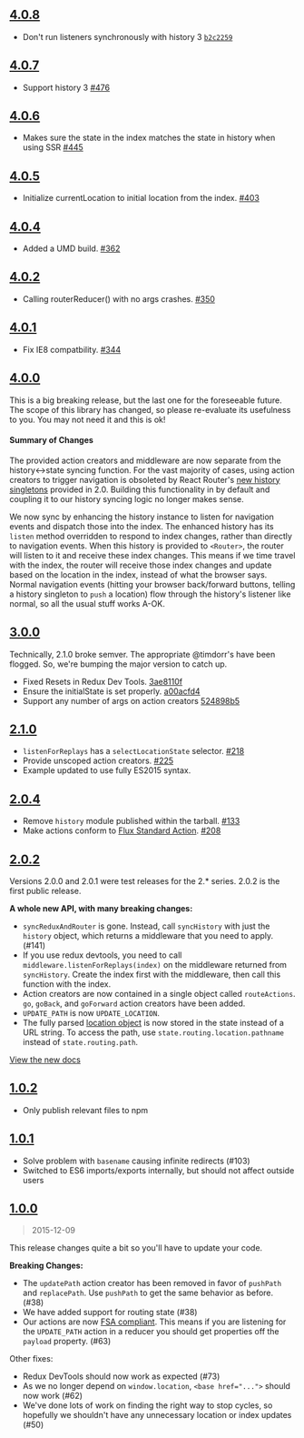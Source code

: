 ## [4.0.8](https://github.com/reactjs/react-router-redux/compare/v4.0.7...v4.0.8)

- Don't run listeners synchronously with history 3 [`b2c2259`](https://github.com/reactjs/react-router-redux/commit/b2c2259c189cafad3e6e68eac7729e74f2bd56a9)

## [4.0.7](https://github.com/reactjs/react-router-redux/compare/v4.0.6...v4.0.7)

- Support history 3 [#476](https://github.com/reactjs/react-router-redux/pull/476)

## [4.0.6](https://github.com/reactjs/react-router-redux/compare/v4.0.5...v4.0.6)

- Makes sure the state in the index matches the state in history when using SSR [#445](https://github.com/reactjs/react-router-redux/pull/445)

## [4.0.5](https://github.com/reactjs/react-router-redux/compare/v4.0.4...v4.0.5)

- Initialize currentLocation to initial location from the index. [#403](https://github.com/reactjs/react-router-redux/pull/403)

## [4.0.4](https://github.com/reactjs/react-router-redux/compare/v4.0.2...v4.0.4)

- Added a UMD build. [#362](https://github.com/reactjs/react-router-redux/pull/362)

## [4.0.2](https://github.com/reactjs/react-router-redux/compare/v4.0.1...v4.0.2)

- Calling routerReducer() with no args crashes. [#350](https://github.com/reactjs/react-router-redux/pull/350)

## [4.0.1](https://github.com/reactjs/react-router-redux/compare/v4.0.0...v4.0.1)

- Fix IE8 compatbility. [#344](https://github.com/reactjs/react-router-redux/pull/344)

## [4.0.0](https://github.com/reactjs/react-router-redux/compare/3.0.0...v4.0.0)

This is a big breaking release, but the last one for the foreseeable future. The scope of this library has changed, so please re-evaluate its usefulness to you. You may not need it and this is ok!

#### Summary of Changes

The provided action creators and middleware are now separate from the history<->state syncing function. For the vast majority of cases, using action creators to trigger navigation is obsoleted by React Router's [new history singletons](https://github.com/reactjs/react-router/blob/master/upgrade-guides/v2.0.0.md#history-singletons-provided) provided in 2.0. Building this functionality in by default and coupling it to our history syncing logic no longer makes sense.

We now sync by enhancing the history instance to listen for navigation events and dispatch those into the index. The enhanced history has its `listen` method overridden to respond to index changes, rather than directly to navigation events. When this history is provided to `<Router>`, the router will listen to it and receive these index changes. This means if we time travel with the index, the router will receive those index changes and update based on the location in the index, instead of what the browser says. Normal navigation events (hitting your browser back/forward buttons, telling a history singleton to `push` a location) flow through the history's listener like normal, so all the usual stuff works A-OK.

## [3.0.0](https://github.com/reactjs/react-router-redux/compare/2.1.0...3.0.0)

Technically, 2.1.0 broke semver. The appropriate @timdorr's have been flogged. So, we're bumping the major version to catch up.

- Fixed Resets in Redux Dev Tools. [3ae8110f](https://github.com/reactjs/react-router-redux/commit/3ae8110f)
- Ensure the initialState is set properly. [a00acfd4](https://github.com/reactjs/react-router-redux/commit/a00acfd4)
- Support any number of args on action creators [524898b5](https://github.com/reactjs/react-router-redux/commit/524898b5)

## [2.1.0](https://github.com/reactjs/react-router-redux/compare/2.0.4...2.1.0)

- `listenForReplays` has a `selectLocationState` selector. [#218](https://github.com/reactjs/react-router-redux/pull/218)
- Provide unscoped action creators. [#225](https://github.com/reactjs/react-router-redux/pull/225)
- Example updated to use fully ES2015 syntax.

## [2.0.4](https://github.com/reactjs/react-router-redux/compare/2.0.2...2.0.4)

- Remove `history` module published within the tarball. [#133](https://github.com/reactjs/react-router-redux/issues/133)
- Make actions conform to [Flux Standard Action](https://github.com/acdlite/flux-standard-action). [#208](https://github.com/reactjs/react-router-redux/pull/208)

## [2.0.2](https://github.com/reactjs/react-router-redux/compare/1.0.2...2.0.2)

Versions 2.0.0 and 2.0.1 were test releases for the 2.* series. 2.0.2 is the first public release.

**A whole new API, with many breaking changes:**

* `syncReduxAndRouter` is gone. Instead, call `syncHistory` with just the `history` object, which returns a middleware that you need to apply. (#141)
* If you use redux devtools, you need to call `middleware.listenForReplays(index)` on the middleware returned from `syncHistory`. Create the index first with the middleware, then call this function with the index.
* Action creators are now contained in a single object called `routeActions`. `go`, `goBack`, and `goForward` action creators have been added.
* `UPDATE_PATH` is now `UPDATE_LOCATION`.
* The fully parsed [location object](https://github.com/reactjs/history/blob/master/docs/Location.md) is now stored in the state instead of a URL string. To access the path, use `state.routing.location.pathname` instead of `state.routing.path`.

[View the new docs](https://github.com/reactjs/react-router-redux#api)

## [1.0.2](https://github.com/reactjs/react-router-redux/compare/1.0.1...1.0.2)

* Only publish relevant files to npm

## [1.0.1](https://github.com/reactjs/react-router-redux/compare/1.0.0...1.0.1)

* Solve problem with `basename` causing infinite redirects (#103)
* Switched to ES6 imports/exports internally, but should not affect outside users

## [1.0.0](https://github.com/reactjs/react-router-redux/compare/0.0.10...1.0.0)
> 2015-12-09

This release changes quite a bit so you'll have to update your code.

**Breaking Changes:**

* The `updatePath` action creator has been removed in favor of `pushPath` and `replacePath`. Use `pushPath` to get the same behavior as before. (#38)
* We have added support for routing state (#38)
* Our actions are now [FSA compliant](https://github.com/acdlite/flux-standard-action). This means if you are listening for the `UPDATE_PATH` action in a reducer you should get properties off the `payload` property. (#63)

Other fixes:

* Redux DevTools should now work as expected (#73)
* As we no longer depend on `window.location`, `<base href="...">` should now work (#62)
* We've done lots of work on finding the right way to stop cycles, so hopefully we shouldn't have any unnecessary location or index updates (#50)
